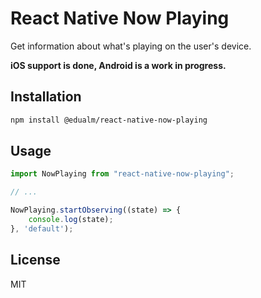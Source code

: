 # React Native Now Playing

Get information about what's playing on the user's device.

**iOS support is done, Android is a work in progress.**

## Installation

```sh
npm install @edualm/react-native-now-playing
```

## Usage

```js
import NowPlaying from "react-native-now-playing";

// ...

NowPlaying.startObserving((state) => {
    console.log(state);
}, 'default');
```

## License

MIT
